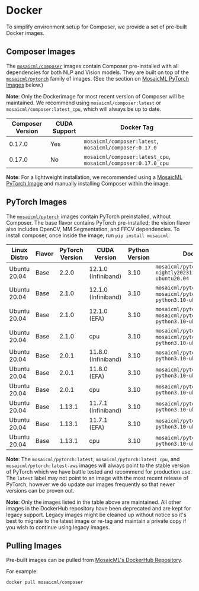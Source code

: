 # Docker

To simplify environment setup for Composer, we provide a set of pre-built Docker images.

## Composer Images

The [`mosaicml/composer`](https://hub.docker.com/r/mosaicml/composer) images contain Composer pre-installed with
all dependencies for both NLP and Vision models. They are built on top of the
[`mosaicml/pytorch`](https://hub.docker.com/r/mosaicml/pytorch) family of images.
(See the section on [MosaicML PyTorch Images](#pytorch-images) below.)

**Note**: Only the Dockerimage for most recent version of Composer will be maintained. We recommend using
`mosaicml/composer:latest` or `mosaicml/composer:latest_cpu`, which will always be up to date.

<!-- BEGIN_COMPOSER_BUILD_MATRIX -->
| Composer Version   | CUDA Support   | Docker Tag                                                     |
|--------------------|----------------|----------------------------------------------------------------|
| 0.17.0             | Yes            | `mosaicml/composer:latest`, `mosaicml/composer:0.17.0`         |
| 0.17.0             | No             | `mosaicml/composer:latest_cpu`, `mosaicml/composer:0.17.0_cpu` |
<!-- END_COMPOSER_BUILD_MATRIX -->

**Note**: For a lightweight installation, we recommended using a [MosaicML PyTorch Image](#pytorch-images) and manually
installing Composer within the image.

## PyTorch Images

The [`mosaicml/pytorch`](https://hub.docker.com/r/mosaicml/pytorch) images contain PyTorch preinstalled, without Composer.
The base flavor contains PyTorch pre-installed; the vision flavor also includes OpenCV, MM Segmentation, and FFCV dependencies.
To install composer, once inside the image, run `pip install mosaicml`.

<!-- BEGIN_PYTORCH_BUILD_MATRIX -->
| Linux Distro   | Flavor   | PyTorch Version   | CUDA Version        | Python Version   | Docker Tags                                                                              |
|----------------|----------|-------------------|---------------------|------------------|------------------------------------------------------------------------------------------|
| Ubuntu 20.04   | Base     | 2.2.0             | 12.1.0 (Infiniband) | 3.10             | `mosaicml/pytorch:2.2.0_cu121-nightly20231121-python3.10-ubuntu20.04`                    |
| Ubuntu 20.04   | Base     | 2.1.0             | 12.1.0 (Infiniband) | 3.10             | `mosaicml/pytorch:latest`, `mosaicml/pytorch:2.1.0_cu121-python3.10-ubuntu20.04`         |
| Ubuntu 20.04   | Base     | 2.1.0             | 12.1.0 (EFA)        | 3.10             | `mosaicml/pytorch:latest-aws`, `mosaicml/pytorch:2.1.0_cu121-python3.10-ubuntu20.04-aws` |
| Ubuntu 20.04   | Base     | 2.1.0             | cpu                 | 3.10             | `mosaicml/pytorch:latest_cpu`, `mosaicml/pytorch:2.1.0_cpu-python3.10-ubuntu20.04`       |
| Ubuntu 20.04   | Base     | 2.0.1             | 11.8.0 (Infiniband) | 3.10             | `mosaicml/pytorch:2.0.1_cu118-python3.10-ubuntu20.04`                                    |
| Ubuntu 20.04   | Base     | 2.0.1             | 11.8.0 (EFA)        | 3.10             | `mosaicml/pytorch:2.0.1_cu118-python3.10-ubuntu20.04-aws`                                |
| Ubuntu 20.04   | Base     | 2.0.1             | cpu                 | 3.10             | `mosaicml/pytorch:2.0.1_cpu-python3.10-ubuntu20.04`                                      |
| Ubuntu 20.04   | Base     | 1.13.1            | 11.7.1 (Infiniband) | 3.10             | `mosaicml/pytorch:1.13.1_cu117-python3.10-ubuntu20.04`                                   |
| Ubuntu 20.04   | Base     | 1.13.1            | 11.7.1 (EFA)        | 3.10             | `mosaicml/pytorch:1.13.1_cu117-python3.10-ubuntu20.04-aws`                               |
| Ubuntu 20.04   | Base     | 1.13.1            | cpu                 | 3.10             | `mosaicml/pytorch:1.13.1_cpu-python3.10-ubuntu20.04`                                     |
<!-- END_PYTORCH_BUILD_MATRIX -->

**Note**: The `mosaicml/pytorch:latest`, `mosaicml/pytorch:latest_cpu`, and `mosaicml/pytorch:latest-aws`
images will always point to the stable version of PyTorch which we have battle tested and recommend for production use.  The `latest` label
may not point to an image with the most recent release of PyTorch, however we do update our images frequently so that newer versions can
be proven out.

**Note**: Only the images listed in the table above are maintained.  All other images in the DockerHub repository have been deprecated
and are kept for legacy support.  Legacy images might be cleaned up without notice so it's best to migrate to the latest image or re-tag and maintain
a private copy if you wish to continue using legacy images.

## Pulling Images

Pre-built images can be pulled from [MosaicML's DockerHub Repository](https://hub.docker.com/u/mosaicml).

For example:

<!--pytest.mark.skip-->
```bash
docker pull mosaicml/composer
```
